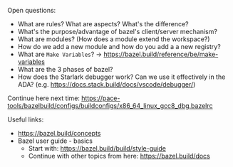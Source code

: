 Open questions:
- What are rules? What are aspects? What's the difference?
- What's the purpose/advantage of bazel's client/server mechanism?
- What are modules? (How does a module extend the workspace?)
- How do we add a new module and how do you add a a new registry?
- What are `Make Variables`? -> https://bazel.build/reference/be/make-variables
- What are the 3 phases of bazel?
- How does the Starlark debugger work? Can we use it effectively in the ADA? (e.g. https://docs.stack.build/docs/vscode/debugger/)

Continue here next time: [https://pace-tools/bazelbuild/configs/buildconfigs/x86_64_linux_gcc8_dbg.bazelrc](https://pace-docs.azurewebsites.net/pace/main/docs/developer/design_and_develop/software_development_with_bazel/bazel_cheatsheet.html#evaluation-model-and-execution)

Useful links:
- https://bazel.build/concepts
- Bazel user guide - basics
  - Start with: https://bazel.build/build/style-guide
  - Continue with other topics from here: https://bazel.build/docs
